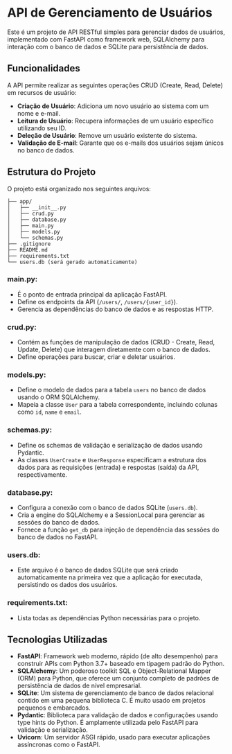 # API de Gerenciamento de Usuários

Este é um projeto de API RESTful simples para gerenciar dados de usuários, implementado com FastAPI como framework web, SQLAlchemy para interação com o banco de dados e SQLite para persistência de dados.

## Funcionalidades

A API permite realizar as seguintes operações CRUD (Create, Read, Delete) em recursos de usuário:

- **Criação de Usuário**: Adiciona um novo usuário ao sistema com um nome e e-mail.
- **Leitura de Usuário**: Recupera informações de um usuário específico utilizando seu ID.
- **Deleção de Usuário**: Remove um usuário existente do sistema.
- **Validação de E-mail**: Garante que os e-mails dos usuários sejam únicos no banco de dados.

## Estrutura do Projeto

O projeto está organizado nos seguintes arquivos:

```text
├── app/
│   ├── __init__.py
│   ├── crud.py
│   ├── database.py
│   ├── main.py
│   ├── models.py
│   └── schemas.py
├── .gitignore
├── README.md
├── requirements.txt
└── users.db (será gerado automaticamente)
```

### main.py:

- É o ponto de entrada principal da aplicação FastAPI.
- Define os endpoints da API (`/users/`, `/users/{user_id}`).
- Gerencia as dependências do banco de dados e as respostas HTTP.

### crud.py:

- Contém as funções de manipulação de dados (CRUD - Create, Read, Update, Delete) que interagem diretamente com o banco de dados.
- Define operações para buscar, criar e deletar usuários.

### models.py:

- Define o modelo de dados para a tabela `users` no banco de dados usando o ORM SQLAlchemy.
- Mapeia a classe `User` para a tabela correspondente, incluindo colunas como `id`, `name` e `email`.

### schemas.py:

- Define os schemas de validação e serialização de dados usando Pydantic.
- As classes `UserCreate` e `UserResponse` especificam a estrutura dos dados para as requisições (entrada) e respostas (saída) da API, respectivamente.

### database.py:

- Configura a conexão com o banco de dados SQLite (`users.db`).
- Cria a engine do SQLAlchemy e a SessionLocal para gerenciar as sessões do banco de dados.
- Fornece a função `get_db` para injeção de dependência das sessões do banco de dados no FastAPI.

### users.db:

- Este arquivo é o banco de dados SQLite que será criado automaticamente na primeira vez que a aplicação for executada, persistindo os dados dos usuários.

### requirements.txt:

- Lista todas as dependências Python necessárias para o projeto.

## Tecnologias Utilizadas

- **FastAPI**: Framework web moderno, rápido (de alto desempenho) para construir APIs com Python 3.7+ baseado em tipagem padrão do Python.
- **SQLAlchemy**: Um poderoso toolkit SQL e Object-Relational Mapper (ORM) para Python, que oferece um conjunto completo de padrões de persistência de dados de nível empresarial.
- **SQLite**: Um sistema de gerenciamento de banco de dados relacional contido em uma pequena biblioteca C. É muito usado em projetos pequenos e embarcados.
- **Pydantic**: Biblioteca para validação de dados e configurações usando type hints do Python. É amplamente utilizada pelo FastAPI para validação e serialização.
- **Uvicorn**: Um servidor ASGI rápido, usado para executar aplicações assíncronas como o FastAPI.

